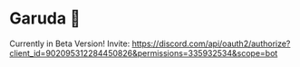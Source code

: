 # Garuda 🦅

Currently in Beta Version!
Invite: https://discord.com/api/oauth2/authorize?client_id=902095312284450826&permissions=335932534&scope=bot